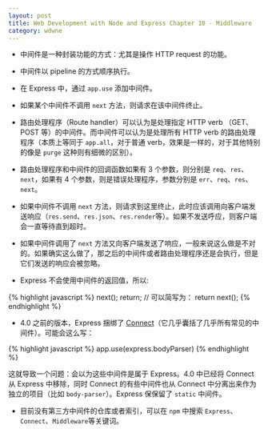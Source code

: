 ```yaml
---
layout: post
title: Web Development with Node and Express Chapter 10 - Middleware
category: wdwne
---
```


* 中间件是一种封装功能的方式：尤其是操作 HTTP request 的功能。

* 中间件以 pipeline 的方式顺序执行。

* 在 Express 中，通过 `app.use` 添加中间件。

* 如果某个中间件不调用 `next` 方法，则请求在该中间件终止。

* 路由处理程序（Route handler）可以认为是处理指定 HTTP verb （GET、POST 等）的中间件。而中间件可以认为是处理所有 HTTP verb 的路由处理程序（本质上等同于 `app.all`，对于普通 verb，效果是一样的，对于其他特别的像是 `purge` 这种则有细微的区别）。

* 路由处理程序和中间件的回调函数如果有 3 个参数，则分别是 `req`、`res`、`next`，如果有 4 个参数，则是错误处理程序，参数分别是 `err`、`req`、`res`、`next`。

* 如果中间件不调用 `next` 方法，则请求到这里终止，此时应该调用向客户端发送响应（`res.send`、`res.json`、`res.render`等）。如果不发送呼应，则客户端会一直等待直到超时。

* 如果中间件调用了 `next` 方法又向客户端发送了响应，一般来说这么做是不对的。如果确实这么做了，那之后的中间件或者路由处理程序还是会执行，但是它们发送的响应会被忽略。

* Express 不会使用中间件的返回值，所以:

{% highlight javascript %}
next();
return;
// 可以简写为：
return next();
{% endhighlight %}

* 4.0 之前的版本，Express 捆绑了 [Connect](https://github.com/senchalabs/connect)（它几乎囊括了几乎所有常见的中间件）。可能会这么写：

{% highlight javascript %}
app.use(express.bodyParser)
{% endhighlight %}

这就导致一个问题：会以为这些中间件是属于 Express。4.0 中已经将 Connect 从 Express 中移除，同时 Connect 的有些中间件也从 Connect 中分离出来作为独立的项目（比如 `body-parser`）。Express 保保留了 `static` 中间件。

* 目前没有第三方中间件的仓库或者索引，可以在 `npm` 中搜索 `Express`、`Connect`、`Middleware`等关键词。
